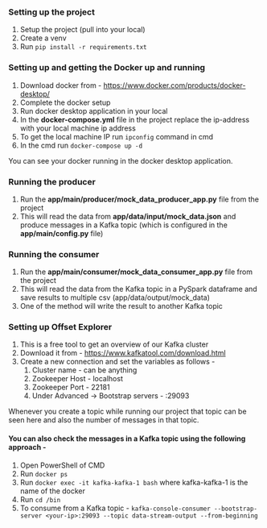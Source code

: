 ### Setting up the project

1. Setup the project (pull into your local)
2. Create a venv
3. Run `pip install -r requirements.txt`

### Setting up and getting the Docker up and running

1. Download docker from - https://www.docker.com/products/docker-desktop/
2. Complete the docker setup
3. Run docker desktop application in your local 
4. In the **docker-compose.yml** file in the project replace the ip-address with your local machine ip address
5. To get the local machine IP run `ipconfig` command in cmd 
6. In the cmd run `docker-compose up -d`

You can see your docker running in the docker desktop application.

### Running the producer

1. Run the **app/main/producer/mock_data_producer_app.py** file from the project
2. This will read the data from **app/data/input/mock_data.json** and produce messages in a Kafka topic (which is configured in the **app/main/config.py** file)

### Running the consumer

1. Run the **app/main/consumer/mock_data_consumer_app.py** file from the project
2. This will read the data from the Kafka topic in a PySpark dataframe and save results to multiple csv (app/data/output/mock_data)
3. One of the method will write the result to another Kafka topic

### Setting up Offset Explorer

1. This is a free tool to get an overview of our Kafka cluster
2. Download it from - https://www.kafkatool.com/download.html
3. Create a new connection and set the variables as follows -
   1. Cluster name - can be anything
   2. Zookeeper Host - localhost
   3. Zookeeper Port - 22181
   4. Under Advanced -> Bootstrap servers - <your-ip>:29093

Whenever you create a topic while running our project that topic can be seen here and also the number of messages in that topic.

#### You can also check the messages in a Kafka topic using the following approach - 

1. Open PowerShell of CMD
2. Run `docker ps`
3. Run `docker exec -it kafka-kafka-1 bash` where kafka-kafka-1 is the name of the docker 
4. Run `cd /bin`
5. To consume from a Kafka topic -
`kafka-console-consumer --bootstrap-server <your-ip>:29093 --topic data-stream-output --from-beginning`